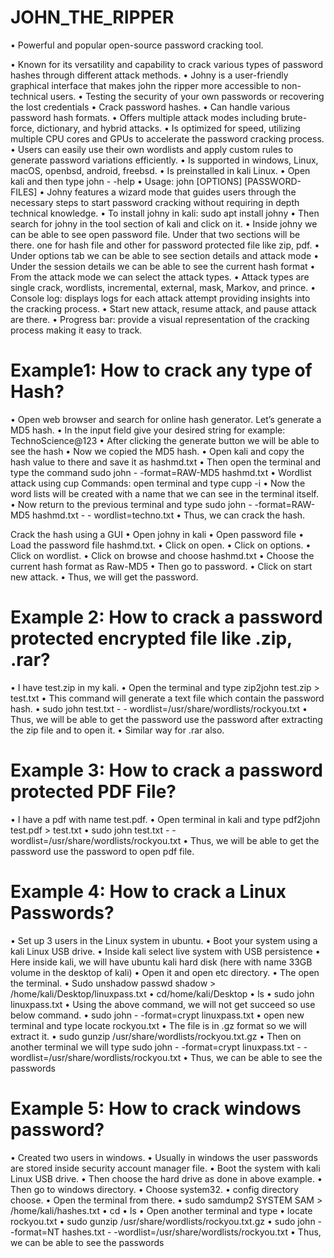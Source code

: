 # JOHN_THE_RIPPER

•	Powerful and popular open-source password cracking tool.

•	Known for its versatility and capability to crack various types of password hashes through different attack methods.
•	Johny is a user-friendly graphical interface that makes john the ripper more accessible to non-technical users.
•	Testing the security of your own passwords or recovering the lost credentials
•	Crack password hashes.
•	Can handle various password hash formats.
•	Offers multiple attack modes including brute-force, dictionary, and hybrid attacks.
•	Is optimized for speed, utilizing multiple CPU cores and GPUs to accelerate the password cracking process.
•	Users can easily use their own wordlists and apply custom rules to generate password variations efficiently. 
•	Is supported in windows, Linux, macOS, openbsd, android, freebsd.
•	Is preinstalled in kali Linux.
•	Open kali and then type john - -help
•	Usage: john [OPTIONS] [PASSWORD-FILES]
•	Johny features a wizard mode that guides users through the necessary steps to start password cracking without requiring in depth technical knowledge.
•	To install johny in kali: sudo apt install johny
•	Then search for johny in the tool section of kali and click on it.
•	Inside johny we can be able to see open password file. Under that two sections will be there. one for hash file and other for password protected file like zip, pdf.
•	Under options tab we can be able to see section details and attack mode
•	Under the session details we can be able to see the current hash format
•	From the attack mode we can select the attack types.
•	Attack types are single crack, wordlists, incremental, external, mask, Markov, and prince.
•	Console log: displays logs for each attack attempt providing insights into the cracking process.
•	Start new attack, resume attack, and pause attack are there.
•	Progress bar: provide a visual representation of the cracking process making it easy to track.

# Example1: How to crack any type of Hash?

•	Open web browser and search for online hash generator. Let’s generate a MD5 hash.
•	In the input field give your desired string for example: TechnoScience@123
•	After clicking the generate button we will be able to see the hash
•	Now we copied the MD5 hash.
•	Open kali and copy the hash value to there and save it as hashmd.txt
•	Then open the terminal and type the command sudo john - -format=RAW-MD5 hashmd.txt
•	Wordlist attack using cup
Commands: open terminal and type
cupp -i
•	Now the word lists will be created with a name that we can see in the terminal itself.
•	Now return to the previous terminal and type sudo john - -format=RAW-MD5 hashmd.txt - -  wordlist=techno.txt
•	Thus, we can crack the hash.

Crack the hash using a GUI
•	Open johny in kali
•	Open password file
•	Load the password file hashmd.txt.
•	Click on open.
•	Click on options.
•	Click on wordlist.
•	Click on browse and choose hashmd.txt
•	Choose the current hash format as Raw-MD5
•	Then go to password.
•	Click on start new attack.
•	Thus, we will get the password.


# Example 2: How to crack a password protected encrypted file like .zip, .rar?

•	I have test.zip in my kali. 
•	Open the terminal and type zip2john test.zip > test.txt
•	This command will generate a text file which contain the password hash.
•	sudo john test.txt - - wordlist=/usr/share/wordlists/rockyou.txt
•	Thus, we will be able to get the password use the password after extracting the zip file and to open it.
•	Similar way for .rar also.

# Example 3: How to crack a password protected PDF File?

•	I have a pdf with name test.pdf.
•	Open terminal in kali and type pdf2john test.pdf > test.txt
•	sudo john test.txt - - wordlist=/usr/share/wordlists/rockyou.txt
•	Thus, we will be able to get the password use the password to open pdf file.


# Example 4: How to crack a Linux Passwords?

•	Set up 3 users in the Linux system in ubuntu.
•	Boot your system using a kali Linux USB drive.
•	Inside kali select live system with USB persistence 
•	Here inside kali, we will have ubuntu kali hard disk (here with name 33GB volume in the desktop of kali)
•	Open it and open etc directory.
•	The open the terminal.
•	Sudo unshadow passwd shadow > /home/kali/Desktop/linuxpass.txt
•	cd/home/kali/Desktop
•	ls
•	sudo john linuxpass.txt
•	Using the above command, we will not get succeed so use below command.
•	sudo john - -format=crypt linuxpass.txt
•	open new terminal and type 
locate rockyou.txt
•	The file is in .gz format so we will extract it.
•	sudo gunzip /usr/share/wordlists/rockyou.txt.gz
•	Then on another terminal we will type
sudo john - -format=crypt linuxpass.txt - -wordlist=/usr/share/wordlists/rockyou.txt
•	Thus, we can be able to see the passwords

# Example 5: How to crack windows password?

•	Created two users in windows.
•	Usually in windows the user passwords are stored inside security account manager file.
•	Boot the system with kali Linux USB drive.
•	Then choose the hard drive as done in above example.
•	Then go to windows directory.
•	Choose system32.
•	config directory choose.
•	Open the terminal from there.
•	sudo samdump2 SYSTEM SAM > /home/kali/hashes.txt
•	cd
•	ls
•	Open another terminal and type
•	locate rockyou.txt
•	sudo gunzip /usr/share/wordlists/rockyou.txt.gz
•	sudo john - -format=NT hashes.txt - -wordlist=/usr/share/wordlists/rockyou.txt
•	Thus, we can be able to see the passwords




